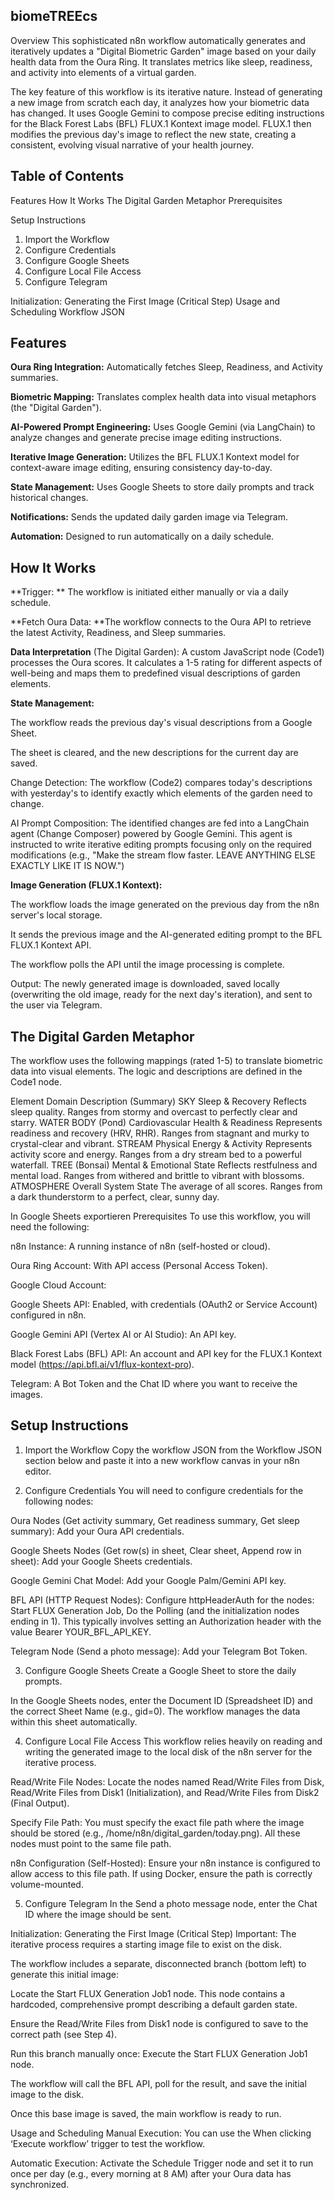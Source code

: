 ## biomeTREEcs
Overview
This sophisticated n8n workflow automatically generates and iteratively updates a "Digital Biometric Garden" image based on your daily health data from the Oura Ring. It translates metrics like sleep, readiness, and activity into elements of a virtual garden.

The key feature of this workflow is its iterative nature. Instead of generating a new image from scratch each day, it analyzes how your biometric data has changed. It uses Google Gemini to compose precise editing instructions for the Black Forest Labs (BFL) FLUX.1 Kontext image model. FLUX.1 then modifies the previous day's image to reflect the new state, creating a consistent, evolving visual narrative of your health journey.

## Table of Contents
Features
How It Works
The Digital Garden Metaphor
Prerequisites

Setup Instructions
1. Import the Workflow
2. Configure Credentials
3. Configure Google Sheets
4. Configure Local File Access
5. Configure Telegram

Initialization: Generating the First Image (Critical Step)
Usage and Scheduling
Workflow JSON

## Features
**Oura Ring Integration:** Automatically fetches Sleep, Readiness, and Activity summaries.

**Biometric Mapping:** Translates complex health data into visual metaphors (the "Digital Garden").

**AI-Powered Prompt Engineering:** Uses Google Gemini (via LangChain) to analyze changes and generate precise image editing instructions.

**Iterative Image Generation:** Utilizes the BFL FLUX.1 Kontext model for context-aware image editing, ensuring consistency day-to-day.

**State Management:** Uses Google Sheets to store daily prompts and track historical changes.

**Notifications:** Sends the updated daily garden image via Telegram.

**Automation:** Designed to run automatically on a daily schedule.

## How It Works
**Trigger: ** The workflow is initiated either manually or via a daily schedule.

**Fetch Oura Data: **The workflow connects to the Oura API to retrieve the latest Activity, Readiness, and Sleep summaries.

**Data Interpretation** (The Digital Garden): A custom JavaScript node (Code1) processes the Oura scores. It calculates a 1-5 rating for different aspects of well-being and maps them to predefined visual descriptions of garden elements.

**State Management:**

The workflow reads the previous day's visual descriptions from a Google Sheet.

The sheet is cleared, and the new descriptions for the current day are saved.

Change Detection: The workflow (Code2) compares today's descriptions with yesterday's to identify exactly which elements of the garden need to change.

AI Prompt Composition: The identified changes are fed into a LangChain agent (Change Composer) powered by Google Gemini. This agent is instructed to write iterative editing prompts focusing only on the required modifications (e.g., "Make the stream flow faster. LEAVE ANYTHING ELSE EXACTLY LIKE IT IS NOW.")

**Image Generation (FLUX.1 Kontext):**

The workflow loads the image generated on the previous day from the n8n server's local storage.

It sends the previous image and the AI-generated editing prompt to the BFL FLUX.1 Kontext API.

The workflow polls the API until the image processing is complete.

Output: The newly generated image is downloaded, saved locally (overwriting the old image, ready for the next day's iteration), and sent to the user via Telegram.

## The Digital Garden Metaphor
The workflow uses the following mappings (rated 1-5) to translate biometric data into visual elements. The logic and descriptions are defined in the Code1 node.

Element	Domain	Description (Summary)
SKY	Sleep & Recovery	Reflects sleep quality. Ranges from stormy and overcast to perfectly clear and starry.
WATER BODY (Pond)	Cardiovascular Health & Readiness	Represents readiness and recovery (HRV, RHR). Ranges from stagnant and murky to crystal-clear and vibrant.
STREAM	Physical Energy & Activity	Represents activity score and energy. Ranges from a dry stream bed to a powerful waterfall.
TREE (Bonsai)	Mental & Emotional State	Reflects restfulness and mental load. Ranges from withered and brittle to vibrant with blossoms.
ATMOSPHERE	Overall System State	The average of all scores. Ranges from a dark thunderstorm to a perfect, clear, sunny day.

In Google Sheets exportieren
Prerequisites
To use this workflow, you will need the following:

n8n Instance: A running instance of n8n (self-hosted or cloud).

Oura Ring Account: With API access (Personal Access Token).

Google Cloud Account:

Google Sheets API: Enabled, with credentials (OAuth2 or Service Account) configured in n8n.

Google Gemini API (Vertex AI or AI Studio): An API key.

Black Forest Labs (BFL) API: An account and API key for the FLUX.1 Kontext model (https://api.bfl.ai/v1/flux-kontext-pro).

Telegram: A Bot Token and the Chat ID where you want to receive the images.

## Setup Instructions
1. Import the Workflow
Copy the workflow JSON from the Workflow JSON section below and paste it into a new workflow canvas in your n8n editor.

2. Configure Credentials
You will need to configure credentials for the following nodes:

Oura Nodes (Get activity summary, Get readiness summary, Get sleep summary): Add your Oura API credentials.

Google Sheets Nodes (Get row(s) in sheet, Clear sheet, Append row in sheet): Add your Google Sheets credentials.

Google Gemini Chat Model: Add your Google Palm/Gemini API key.

BFL API (HTTP Request Nodes): Configure httpHeaderAuth for the nodes: Start FLUX Generation Job, Do the Polling (and the initialization nodes ending in 1). This typically involves setting an Authorization header with the value Bearer YOUR_BFL_API_KEY.

Telegram Node (Send a photo message): Add your Telegram Bot Token.

3. Configure Google Sheets
Create a Google Sheet to store the daily prompts.

In the Google Sheets nodes, enter the Document ID (Spreadsheet ID) and the correct Sheet Name (e.g., gid=0). The workflow manages the data within this sheet automatically.

4. Configure Local File Access
This workflow relies heavily on reading and writing the generated image to the local disk of the n8n server for the iterative process.

Read/Write File Nodes: Locate the nodes named Read/Write Files from Disk, Read/Write Files from Disk1 (Initialization), and Read/Write Files from Disk2 (Final Output).

Specify File Path: You must specify the exact file path where the image should be stored (e.g., /home/n8n/digital_garden/today.png). All these nodes must point to the same file path.

n8n Configuration (Self-Hosted): Ensure your n8n instance is configured to allow access to this file path. If using Docker, ensure the path is correctly volume-mounted.

5. Configure Telegram
In the Send a photo message node, enter the Chat ID where the image should be sent.

Initialization: Generating the First Image (Critical Step)
Important: The iterative process requires a starting image file to exist on the disk.

The workflow includes a separate, disconnected branch (bottom left) to generate this initial image:

Locate the Start FLUX Generation Job1 node. This node contains a hardcoded, comprehensive prompt describing a default garden state.

Ensure the Read/Write Files from Disk1 node is configured to save to the correct path (see Step 4).

Run this branch manually once: Execute the Start FLUX Generation Job1 node.

The workflow will call the BFL API, poll for the result, and save the initial image to the disk.

Once this base image is saved, the main workflow is ready to run.

Usage and Scheduling
Manual Execution: You can use the When clicking ‘Execute workflow’ trigger to test the workflow.

Automatic Execution: Activate the Schedule Trigger node and set it to run once per day (e.g., every morning at 8 AM) after your Oura data has synchronized.
